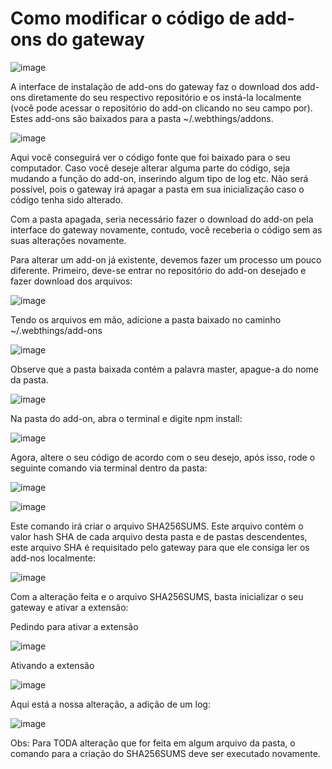 # Como modificar o código de add-ons do gateway

![image](https://user-images.githubusercontent.com/56172744/150709761-6ad9737c-e14e-4291-88c0-e92e4c8b8ff9.png)

A interface de instalação de add-ons do gateway faz o download dos add-ons diretamente do seu respectivo repositório e os instá-la localmente (você pode acessar o repositório do add-on clicando no seu campo por). Estes add-ons são baixados para a pasta ~/.webthings/addons.

![image](https://user-images.githubusercontent.com/56172744/150709258-4503721c-4a0b-4f90-b3e6-abd9ebadccbd.png)

Aqui você conseguirá ver o código fonte que foi baixado para o seu computador. Caso você deseje alterar alguma parte do código, seja mudando a função do add-on, inserindo algum tipo de log etc. Não será possível, pois o gateway irá apagar a pasta em sua inicialização caso o código tenha sido alterado. 

Com a pasta apagada, seria necessário fazer o download do add-on pela interface do gateway novamente, contudo, você receberia o código sem as suas alterações novamente.

Para alterar um add-on já existente, devemos fazer um processo um pouco diferente. Primeiro, deve-se entrar no repositório do add-on desejado e fazer download dos arquivos:

![image](https://user-images.githubusercontent.com/56172744/150709265-23ce6cd1-bf35-480d-b786-c2a65a8eb7b9.png)

Tendo os arquivos em mão, adicione a pasta baixado no caminho ~/.webthings/add-ons

![image](https://user-images.githubusercontent.com/56172744/150709278-9df444ea-21e4-4dbf-9c2f-4f5fcf549aef.png)

Observe que a pasta baixada contém a palavra master, apague-a do nome da pasta.

![image](https://user-images.githubusercontent.com/56172744/150709287-88b6ddff-a845-4ab4-858e-31a08757e941.png)

Na pasta do add-on, abra o terminal e digite npm install:

![image](https://user-images.githubusercontent.com/56172744/150709296-786927fb-b1f7-4580-b333-da1a5e2532dd.png)

Agora, altere o seu código de acordo com o seu desejo, após isso, rode o seguinte comando via terminal dentro da pasta:

![image](https://user-images.githubusercontent.com/56172744/150709305-affb61f6-497c-4f29-b8f8-dd22d5ca3b1a.png)

![image](https://user-images.githubusercontent.com/56172744/150709313-571f0e55-37bd-4872-b62e-8ae912667043.png)

 
Este comando irá criar o arquivo SHA256SUMS. Este arquivo contém o valor hash SHA de cada arquivo desta pasta e de pastas descendentes, este arquivo SHA é requisitado pelo gateway para que ele consiga ler os add-nos localmente:

![image](https://user-images.githubusercontent.com/56172744/150709321-8423e55e-e75c-42f1-a95d-47386ceef17a.png)

Com a alteração feita e o arquivo SHA256SUMS, basta inicializar o seu gateway e ativar a extensão:

Pedindo para ativar a extensão

![image](https://user-images.githubusercontent.com/56172744/150709329-acd5fa93-4f80-49da-b524-77d69040691e.png)

Ativando a extensão

![image](https://user-images.githubusercontent.com/56172744/150709339-ee8de3e5-8367-4491-a0ca-5dd979ef9850.png)

Aqui está a nossa alteração, a adição de um log:

![image](https://user-images.githubusercontent.com/56172744/150709350-38beaa6c-39f4-47d6-b060-abdc555f4a42.png)

Obs: Para TODA alteração que for feita em algum arquivo da pasta, o comando para a criação do SHA256SUMS deve ser executado novamente.
